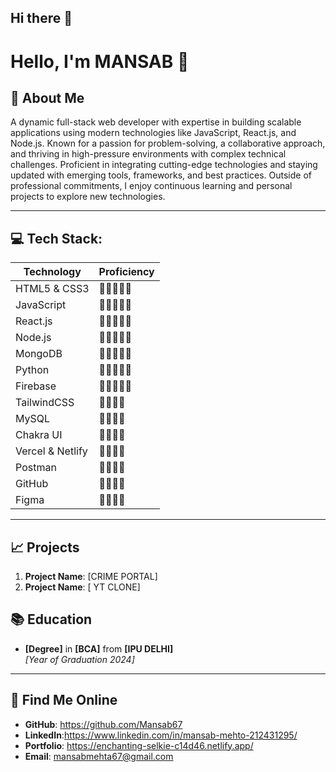 ## Hi there 👋

# Hello, I'm MANSAB 👋

## 👤 About Me 
A dynamic full-stack web developer with expertise in building scalable applications using modern technologies like JavaScript, React.js, and Node.js. Known for a passion for problem-solving, a collaborative approach, and thriving in high-pressure environments with complex technical challenges. Proficient in integrating cutting-edge technologies and staying updated with emerging tools, frameworks, and best practices. Outside of professional commitments, I enjoy continuous learning and personal projects to explore new technologies.

---

## 💻 Tech Stack:

| Technology      | Proficiency |
|------------------|-------------|
| HTML5 & CSS3     | 🌟🌟🌟🌟🌟 |
| JavaScript       | 🌟🌟🌟🌟🌟 |
| React.js         | 🌟🌟🌟🌟🌟 |
| Node.js          | 🌟🌟🌟🌟🌟 |
| MongoDB          | 🌟🌟🌟🌟🌟 |
| Python           | 🌟🌟🌟🌟🌟 |
| Firebase         | 🌟🌟🌟🌟🌟 |
| TailwindCSS      | 🌟🌟🌟🌟 |
| MySQL            | 🌟🌟🌟🌟 |
| Chakra UI        | 🌟🌟🌟🌟 |
| Vercel & Netlify | 🌟🌟🌟🌟 |
| Postman          | 🌟🌟🌟🌟 |
| GitHub           | 🌟🌟🌟🌟 |
| Figma            | 🌟🌟🌟🌟 |

---

## 📈 Projects
1. **Project Name**: [CRIME PORTAL]
2. **Project Name**: [ YT CLONE]



## 📚 Education
- **[Degree]** in **[BCA]** from **[IPU DELHI]**  
  _[Year of Graduation 2024]_  

---

## 🔎 Find Me Online
- **GitHub**: https://github.com/Mansab67
- **LinkedIn**:https://www.linkedin.com/in/mansab-mehto-212431295/
- **Portfolio**: https://enchanting-selkie-c14d46.netlify.app/
- **Email**: mansabmehta67@gmail.com


